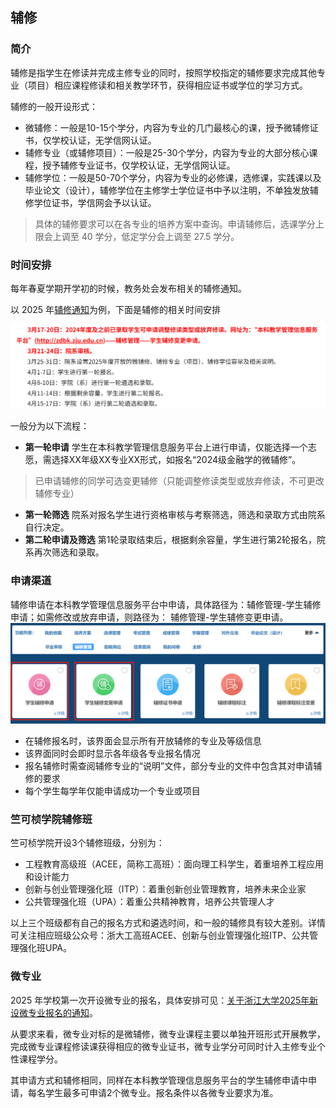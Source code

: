 ## 辅修
### 简介

辅修是指学生在修读并完成主修专业的同时，按照学校指定的辅修要求完成其他专业（项目）相应课程修读和相关教学环节，获得相应证书或学位的学习方式。

辅修的一般开设形式：

- 微辅修：一般是10-15个学分，内容为专业的几门最核心的课，授予微辅修证书，仅学校认证，无学信网认证。
- 辅修专业（或辅修项目）：一般是25-30个学分，内容为专业的大部分核心课程，授予辅修专业证书，仅学校认证，无学信网认证。
- 辅修学位：一般是50-70个学分，内容为专业的必修课，选修课，实践课以及毕业论文（设计），辅修学位在主修学士学位证书中予以注明，不单独发放辅修学位证书，学信网会予以认证。

>具体的辅修要求可以在各专业的培养方案中查询。申请辅修后，选课学分上限会上调至 40 学分，低定学分会上调至 27.5 学分。

### 时间安排

每年春夏学期开学初的时候，教务处会发布相关的辅修通知。

以 2025 年[辅修通知](https://bksy.zju.edu.cn/2025/0317/c28324a3027740/page.psp)为例，下面是辅修的相关时间安排

![alt text](../assets/time.png)

一般分为以下流程：

- **第一轮申请**
学生在本科教学管理信息服务平台上进行申请，仅能选择一个志愿，需选择XX年级XX专业XX形式，如报名“2024级金融学的微辅修”。
>已申请辅修的同学可选变更辅修（只能调整修读类型或放弃修读，不可更改辅修专业）
- **第一轮筛选**
院系对报名学生进行资格审核与考察筛选，筛选和录取方式由院系自行决定。
- **第二轮申请及筛选**
第1轮录取结束后，根据剩余容量，学生进行第2轮报名，院系再次筛选和录取。
	
### 申请渠道

辅修申请在本科教学管理信息服务平台中申请，具体路径为：辅修管理-学生辅修申请；如需修改或放弃申请，则路径为： 辅修管理-学生辅修变更申请。
![alt text](../assets/apply.png)

- 在辅修报名时，该界面会显示所有开放辅修的专业及等级信息
- 该界面同时会即时显示各年级各专业报名情况
- 报名辅修时需查阅辅修专业的“说明”文件，部分专业的文件中包含其对申请辅修的要求
- 每个学生每学年仅能申请成功一个专业或项目

### 竺可桢学院辅修班

竺可桢学院开设3个辅修班级，分别为：
- 工程教育高级班（ACEE，简称工高班）：面向理工科学生，着重培养工程应用和设计能力
- 创新与创业管理强化班（ITP）：着重创新创业管理教育，培养未来企业家
- 公共管理强化班（UPA）：着重公共精神教育，培养公共管理人才

以上三个班级都有自己的报名方式和遴选时间，和一般的辅修具有较大差别。详情可关注相应班级公众号：浙大工高班ACEE、创新与创业管理强化班ITP、公共管理强化班UPA。


### 微专业

2025 年学校第一次开设微专业的报名，具体安排可见：[关于浙江大学2025年新设微专业报名的通知](https://bksy.zju.edu.cn/2025/0520/c28418a3053361/page.htm)。

从要求来看，微专业对标的是微辅修，微专业课程主要以单独开班形式开展教学，完成微专业课程修读课获得相应的微专业证书，微专业学分可同时计入主修专业个性课程学分。

其申请方式和辅修相同，同样在本科教学管理信息服务平台的学生辅修申请中申请，每名学生最多可申请2个微专业。报名条件以各微专业要求为准。
